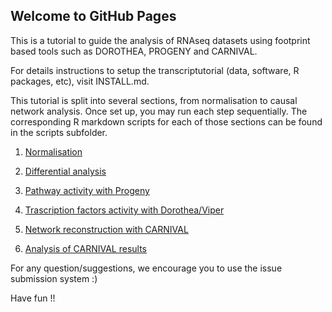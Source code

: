 ## Welcome to GitHub Pages

This is a tutorial to guide the analysis of RNAseq datasets using footprint based tools such as DOROTHEA, PROGENY and CARNIVAL.

For details instructions to setup the transcriptutorial (data, software, R packages, etc), visit INSTALL.md.

This tutorial is split into several sections, from normalisation to causal network analysis. Once set up, you may run each step sequentially. The corresponding R markdown scripts for each of those sections can be found in the scripts subfolder.

1. [Normalisation](https://github.com/saezlab/transcriptutorial/blob/master/scripts/01_normalisation.md)

2. [Differential analysis](https://github.com/saezlab/transcriptutorial/blob/master/scripts/02_differential_analysis.md)

3. [Pathway activity with Progeny](https://github.com/saezlab/transcriptutorial/blob/master/scripts/03_Pathway_activity_with_Progeny.md)

4. [Trascription factors activity with Dorothea/Viper](https://github.com/saezlab/transcriptutorial/blob/master/scripts/04_TranscriptionFactor_activity_with_Dorothea.md)

5. [Network reconstruction with CARNIVAL](https://github.com/saezlab/transcriptutorial/blob/master/scripts/05_network_reconstruction_with_CARNIVAL.md)

6. [Analysis of CARNIVAL results](https://github.com/saezlab/transcriptutorial/blob/master/scripts/06_analysis_CARNIVAL_results.md)

For any question/suggestions, we encourage you to use the issue submission system :)

Have fun !!


